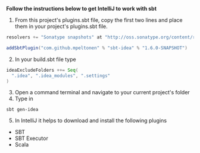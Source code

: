__Follow the instructions below to get IntelliJ to work with sbt__

1. From this project's plugins.sbt file, copy the first two lines and place them in your project's plugins.sbt file.

  ```Scala
  resolvers += "Sonatype snapshots" at "http://oss.sonatype.org/content/repositories/snapshots/"
  
  addSbtPlugin("com.github.mpeltonen" % "sbt-idea" % "1.6.0-SNAPSHOT")
  ```

2. In your build.sbt file type

  ```Scala
  ideaExcludeFolders ++= Seq(
    ".idea", ".idea_modules", ".settings"
  )
  ```

3. Open a command terminal and navigate to your current project's folder
4. Type in

  ```
  sbt gen-idea
  ```

5. In IntelliJ it helps to download and install the following plugins
  * SBT
  * SBT Executor
  * Scala
